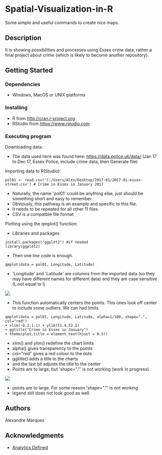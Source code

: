 # Spatial-Visualization-in-R

Some simple and useful commands to create nice maps.

## Description

It is showing possibilities and processes using Essex crime data, rather a final project about crime (which is likely to become another repository).

## Getting Started

### Dependencies

* Windows, MacOS or UNIX platforms

### Installing

* R from http://cran.r-project.org
* RStudio from https://www.rstudio.com

### Executing program

Downloading data:
* The data used here was found here: https://data.police.uk/data/ (Jan 17 to Dec 17, Essex Police, include crime data, then Generate file)

Importing data to R(Studio):
```
pol01 <- read.csv('C:/Users/Alex/Desktop/2017-01/2017-01-essex-street.csv') # Crime in Essex in January 2017
```
* Naturally, the name 'pol01' could be anything else, just should be something short and easy to remember. 
* Obviously, this pathway is an example and specific to this file.
* It needs to be repeated for all other 11 files.
* CSV is a compatble file format

Plotting using the qmplot() function:
* Libraries and packages
```
install.packages("ggplot2") #if needed
library(ggplot2)
```
* Then one line code is enough.
```
qmplot(data = pol01, Longitude, Latitude)
```
* 'Longitude' and 'Latitude' are columns from the imported data (so they may have different names for different data) and they are case sensitive (L not equal to l)

![](https://github.com/alexandrenm/Spatial-Visualization-in-R/blob/master/janplot1.png)

* This function automatically centers the points. This ones look off center to include some outliers. We can had limits.
```
qmplot(data = pol01, Longitude, Latitude, alpha=1/100, shape=".", col="red") 
+ xlim(-0.2,1.1) + ylim(51.4,52.1) 
+ ggtitle("Crime in Essex in January") 
+ theme(plot.title = element_text(hjust = 0.5))
```
* xlim() and ylim() redefine the chart limits
* alpha() gives transparency to the points
* col="red" gives a red colour to the dots
* ggtitle() adds a title to the charts
* and the last bit adjusts the title to the center
* Points are to large, but 'shape="."' is not working (work in progress)

![](https://github.com/alexandrenm/Spatial-Visualization-in-R/blob/master/janplot2.png)

* points are to large. For some reason 'shape="."' is not working
* legend still does not look good as well

## Authors

Alexandre Marques

## Acknowledgments

* [Analytics Defined](https://analyticsdefined.com/plotting-maps-in-r-using-ggmap/)
